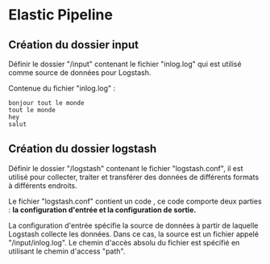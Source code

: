 # Elastic Pipeline

## Création du dossier input

Définir le dossier "/input" contenant le fichier "inlog.log" qui est utilisé comme source de données pour Logstash.

Contenue du fichier "inlog.log" : 
```
bonjour tout le monde
tout le monde
hey
salut
```

## Création du dossier logstash

Définir le dossier "/logstash" contenant le fichier "logstash.conf", il est utilisé pour collecter, traiter et transférer des données de différents formats à différents endroits.

Le fichier "logstash.conf" contient un code , ce code comporte deux parties : **la configuration d'entrée et la configuration de sortie.**

La configuration d'entrée spécifie la source de données à partir de laquelle Logstash collecte les données. Dans ce cas, la source est un fichier appelé "/input/inlog.log". Le chemin d'accès absolu du fichier est spécifié en utilisant le chemin d'access "path".


